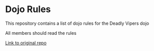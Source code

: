 Dojo Rules
==========

This repository contains a list of dojo rules for the Deadly Vipers dojo

All members should read the rules

[Link to original repo](https://github.com/deadlyvipers "Oringial Repo")

